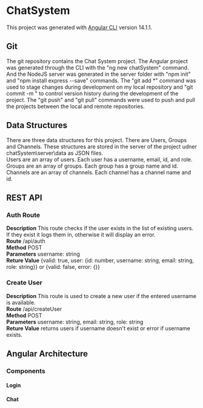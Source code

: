 # ChatSystem

This project was generated with [Angular CLI](https://github.com/angular/angular-cli) version 14.1.1.

## Git

The git repository contains the Chat System project. The Angular project was generated through the CLI with the "ng new chatSystem" command. And the NodeJS server was generated in the server folder with "npm init" and "npm install express --save" commands. The "git add *" command was used to stage changes during development on my local repository and "git commit -m <message>" to control version history during the development of the project. The "git push" and "git pull" commands were used to push and pull the projects between the local and remote repositories.

## Data Structures

There are three data structures for this project. There are Users, Groups and Channels. These structures are stored in the server of the project udner chatSystem\server\data as JSON files.  
Users are an array of users. Each user has a username, email, id, and role.  
Groups are an array of groups. Each group has a group name and id.  
Channels are an array of channels. Each channel has a channel name and id.

## REST API

### Auth Route
  
**Description** This route checks if the user exists in the list of existing users. If they exist it logs them in, otherwise it will display an error.  
**Route** /api/auth  
**Method** POST  
**Parameters** username: string  
**Reture Value** {valid: true, user: {id: number, username: string, email: string, role: string}} or {valid: false, error: {}}  

### Create User

**Description** This route is used to create a new user if the entered username is available.  
**Route** /api/createUser  
**Method** POST  
**Parameters** username: string, email: string, role: string  
**Reture Value** returns users if username doesn't exist or error if username exists.  

## Angular Architecture

### Components

#### Login

#### Chat